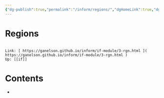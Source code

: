 ```yaml
---
{"dg-publish":true,"permalink":"/inform/regions/","dgHomeLink":true,"dgPassFrontmatter":false}
---
```


# Regions
```ad-info

Link: [ https://ganelson.github.io/inform/if-module/3-rgn.html ]( https://ganelson.github.io/inform/if-module/3-rgn.html )
Up: [[if]]
```

# Contents
- 